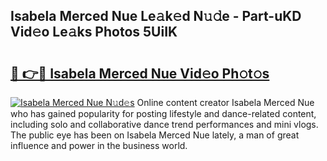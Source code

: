 ## Isabela Merced Nue Le𝚊k𝚎d N𝚞𝚍e - Part-uKD Vid𝚎o Le𝚊ks Photos 5UiIK

# <h2><a href="http://fbar8l0.evod.top/?m=Isabela+Merced+Nue">🔗 👉🔴 Isabela Merced Nue Vid𝚎o Ph𝚘t𝚘s</a></h2>

[![Isabela Merced Nue N𝚞d𝚎s](https://i.imgur.com/8V9OHl7.gif)](http://fbar8l0.evod.top/?m=Isabela+Merced+Nue)
Online content creator Isabela Merced Nue who has gained popularity for posting lifestyle and dance-related content, including solo and collaborative dance trend performances and mini vlogs. The public eye has been on Isabela Merced Nue lately, a man of great influence and power in the business world. 
